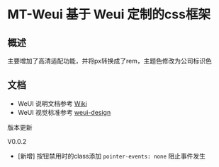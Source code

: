 MT-Weui 基于 Weui 定制的css框架
====

## 概述

主要增加了高清适配功能，并将px转换成了rem，主题色修改为公司标识色

## 文档
- WeUI 说明文档参考 [Wiki](https://github.com/weui/weui/wiki)
- WeUI 视觉标准参考 [weui-design](https://github.com/weui/weui-design)

版本更新

V0.0.2
- [新增] 按钮禁用时的class添加 `pointer-events: none` 阻止事件发生
